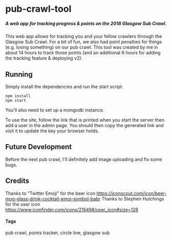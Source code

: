 # pub-crawl-tool
##### A web app for tracking progress & points on the 2018 Glasgow Sub Crawl.

This web app allows for tracking you and your fellow crawlers through the Glasgow Sub Crawl.
For a bit of fun, we also had point penalties for things (e.g. losing something) on
our pub crawl. This tool was created by me in about 14 hours to track those points (and an additional 6 hours for adding the tracking feature & deploying v2).

## Running

Simply install the dependencies and run the start script:
```
npm install
npm start
```

You'll also need to set up a mongodb instance.

To use the site, follow the link that is printed when you start the server then
add a user in the admin page. You should then copy the generated link and
visit it to update the key your browser holds.

## Future Development
Before the next pub crawl, I'll definitely add image uploading and fix some bugs.

## Credits

Thanks to "Twitter Emoji" for the beer icon https://iconscout.com/icon/beer-mug-glass-drink-cocktail-emoj-symbol-babr
Thanks to Stephen Hutchings for the user icon https://www.iconfinder.com/icons/216498/user_icon#size=128

#### Tags

pub crawl, points tracker, circle line, glasgow sub
